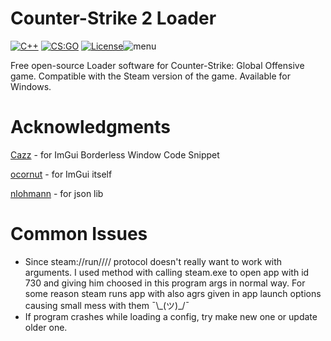 ﻿# Counter-Strike 2 Loader

[![C++](https://img.shields.io/badge/language-C%2B%2B-%23f34b7d.svg?style=for-the-badge)](https://en.wikipedia.org/wiki/C%2B%2B) [![CS:GO](https://img.shields.io/badge/game-CS%3AGO-yellow.svg?style=for-the-badge)](https://store.steampowered.com/app/730/CounterStrike_Global_Offensive/) [![License](https://img.shields.io/github/license/Xsintashi/CSGO-Loader?style=for-the-badge)](LICENSE)![menu](https://raw.githubusercontent.com/Xsintashi/CSGO-Loader/main/assets/menu.png)

Free open-source Loader software for Counter-Strike: Global Offensive game. Compatible with the Steam version of the game. Available for Windows.

# Acknowledgments
[Cazz](https://github.com/cazzwastaken) - for ImGui Borderless Window Code Snippet

[ocornut](https://github.com/ocornut) - for ImGui itself

[nlohmann](https://github.com/nlohmann) - for json lib

# Common Issues

 * Since steam://run/<id>//<args>/ protocol doesn't really want to work with arguments. I used method with calling steam.exe to open app with id 730 and giving him choosed in this program args in normal way. For some reason steam runs app with also agrs given in app launch options causing small mess with them ¯\\_(ツ)\_/¯
 * If program crashes while loading a config, try make new one or update older one.
